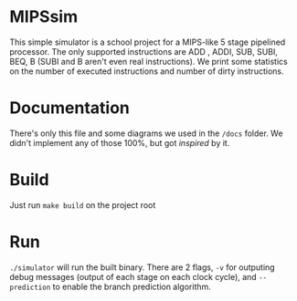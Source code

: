 # MIPSsim

This simple simulator is a school project for a MIPS-like 5 stage pipelined processor. The only supported instructions are ADD , ADDI, SUB, SUBI, BEQ, B (SUBI and B aren't even real instructions). We print some statistics on the number of executed instructions and number of dirty instructions.

# Documentation
There's only this file and some diagrams we used in the `/docs` folder. We didn't implement any of those 100%, but got _inspired_ by it.

# Build
Just run `make build` on the project root

# Run
`./simulator` will run the built binary. There are 2 flags, `-v` for outputing debug messages (output of each stage on each clock cycle), and `--prediction` to enable the branch prediction algorithm.